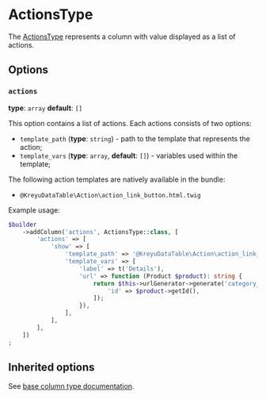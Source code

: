 # ActionsType

The [ActionsType](../../../src/Column/Type/ActionsType.php) represents a column with value displayed as a list of actions.

## Options

### `actions`

**type**: `array` **default**: `[]`

This option contains a list of actions. Each actions consists of two options:

- `template_path` (**type**: `string`) - path to the template that represents the action;
- `template_vars` (**type**: `array`, **default**: `[]`) - variables used within the template;

The following action templates are natively available in the bundle:

- `@KreyuDataTable\Action\action_link_button.html.twig`

Example usage:

```php
$builder
    ->addColumn('actions', ActionsType::class, [
        'actions' => [
            'show' => [
                'template_path' => '@KreyuDataTable\Action\action_link_button.html.twig',
                'template_vars' => [
                    'label' => t('Details'),
                    'url' => function (Product $product): string {
                        return $this->urlGenerator->generate('category_show', [
                            'id' => $product->getId(),
                        ]);
                    }),
                ],
            ],
        ],
    ])
;
```

## Inherited options

See [base column type documentation](column.md).
